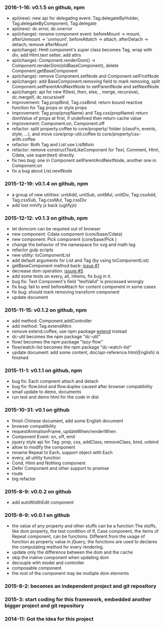 ### 2016-1-16: v0.1.5 on github, npm
* api(new): new api for delegating event: Tag.delegateByHolder, Tag.delegateByComponent, Tag.delegate
* api(new): dc.error, dc.onerror
* api(change): rename component event: beforeMount -> mount, afterUnmount -> 'unmount', beforeAttatch -> attach, afterDetach -> detach; remove afterMount
* api(change): Hmtl component's super class becomes Tag, wrap with div, add Html.text setter, add attrs
* api(change): Component.renderDom() -> Component.renderDom(oldBaseComponent), delete Component.getBaseComponent
* api(change): remove Component.setNode and Component.setFirstNode
* api(change): add BaseComponent.removing field to mark removing, split Component.setParentAndNextNode to setParentNode and setNextNode
* api(change): api for new If(test, then, else, , merge, recursive), dc.mergeIf, dc.recursiveIf
* improvement: Tag.propBind, Tag.cssBind: return bound reactive function for Tag props or style props
* improvement: Tag.prop(propName) and Tag.css(propName) return domValue of props at first, if undefined then return cache value
* improvement: Component.on, Component.off
* refactor: split property.coffee to core/property/ folder (classFn, events, style, ...), and move core/prop-util.coffee to core/property/css-arith.coffee
* refactor: Both Tag and List use ListMixin
* refactor: remove constructTextLikeComponent for Text, Comment, Html, Cdata, use super(text) directly
* fix two bug: one in Component.setParentAndNextNode, another one in Component.on
* fix a bug about List.nextNode

### 2015-12-19: v0.1.4 on github, npm
* a group of new utilities: unitAdd, unitSub, unitMul, unitDiv, Tag.cssAdd, Tag.cssSub, Tag.cssMul, Tag.cssDiv
* add lost minify js back (uglifyjs)

### 2015-12-12: v0.1.3 on github, npm
* let domcom can be required out of browser
* new component: Cdata component (core/base/Cdata)
* new component: Pick component (core/base/Pick )
* change the behavior of the namespace for svg and math tag
* refactor gulp scripts
* new utility: toComponentList
* add default arguments for List and Tag (by using toComponentList)
* getBaseComponent method back: [issue #1](github.com/taijiweb/domcom/issues/1)
* decrease dom operation: [issure #5 ](https://github.com/taijiweb/domcom/issues/5)
* add some tests on every, all, nItems, fix bug in it.
* bug fix: Text Component's field "textValid" is processed wrongly
*  fix bug: fail to emit beforeAttach for content component in some cases
* fix bug: should mark removing transform component
* update document

### 2015-11-15: v0.1.2 on github, npm
* add method: Component.addController
* add method: Tag.extendAttrs
* remove extend.coffee, use npm package [extend](https://github.com/justmoon/node-extend) instead
* dc-util becomes the npm package "dc-util"
* flow/ becomes the npm package "lazy-flow"
* flow/watch-list becomes the npm package "dc-watch-list"
* update document: add some content, doc/api-reference.html(English) is finished

### 2015-11-1: v0.1.1 on github, npm
* bug fix: Each compnent attach and detach
* bug fix: flow.bind and flow.duplex caused after browser compatibility
* small update to demo, documents
* run test and demo html for the code in dist

### 2015-10-31: v0.1 on github
* finish Chinese document, add some English document
* browser compatibility
* requestAnimationFrame, updateWhen/renderWhen
* Component Event: on, off, emit
* jquery style api for Tag: prop, css, addClass, removeClass, bind, unbind
* allow to modify the component
* rename Repeat to Each, support object with Each
* every, all utility function
* Cond, Html and Nothing component
* Defer Component and other support to promise
* route
* big refactor

### 2015-8-9: v0.0.2 on github
* add autoWidthEdit component

### 2015-8-9: v0.0.1 on github
* the value of any property and other stuffs can be a function
The stuffs, like dom property, the test condition of If, Case component, the items of Repeat component, can be functions. Different from the usage of function as property value in jQuery, the functions are used to declares the computating method for every rendering.
* update only the difference between the dom and the cache
* skip the inative component when updating dom
* decouple with model and controller
* composable component
* the root of the component may be multiple dom elements

### 2015-8-2: becomes an independent project and git repository

### 2015-3: start coding for this framework, embedded another bigger project and git repository

### 2014-11: Got the idea for this project
